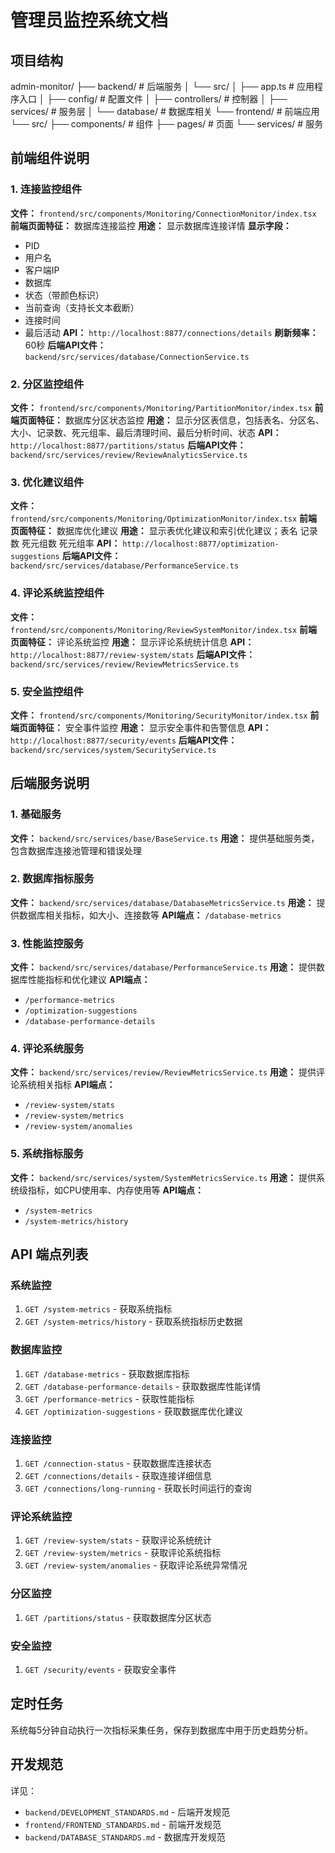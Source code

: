 # 管理员监控系统文档

## 项目结构

admin-monitor/
├── backend/ # 后端服务
│ └── src/
│ ├── app.ts # 应用程序入口
│ ├── config/ # 配置文件
│ ├── controllers/ # 控制器
│ ├── services/ # 服务层
│ └── database/ # 数据库相关
└── frontend/ # 前端应用
└── src/
├── components/ # 组件
├── pages/ # 页面
└── services/ # 服务


## 前端组件说明

### 1. 连接监控组件
**文件：** `frontend/src/components/Monitoring/ConnectionMonitor/index.tsx`
**前端页面特征：** 数据库连接监控
**用途：** 显示数据库连接详情
**显示字段：**
- PID
- 用户名
- 客户端IP
- 数据库
- 状态（带颜色标识）
- 当前查询（支持长文本截断）
- 连接时间
- 最后活动
**API：** `http://localhost:8877/connections/details`
**刷新频率：** 60秒
**后端API文件：** `backend/src/services/database/ConnectionService.ts`

### 2. 分区监控组件
**文件：** `frontend/src/components/Monitoring/PartitionMonitor/index.tsx`
**前端页面特征：** 数据库分区状态监控
**用途：** 显示分区表信息，包括表名、分区名、大小、记录数、死元组率、最后清理时间、最后分析时间、状态
**API：** `http://localhost:8877/partitions/status`
**后端API文件：** `backend/src/services/review/ReviewAnalyticsService.ts`

### 3. 优化建议组件
**文件：** `frontend/src/components/Monitoring/OptimizationMonitor/index.tsx`
**前端页面特征：** 数据库优化建议
**用途：** 显示表优化建议和索引优化建议；表名	记录数	死元组数	死元组率
**API：** `http://localhost:8877/optimization-suggestions`
**后端API文件：** `backend/src/services/database/PerformanceService.ts`

### 4. 评论系统监控组件
**文件：** `frontend/src/components/Monitoring/ReviewSystemMonitor/index.tsx`
**前端页面特征：** 评论系统监控
**用途：** 显示评论系统统计信息
**API：** `http://localhost:8877/review-system/stats`
**后端API文件：** `backend/src/services/review/ReviewMetricsService.ts`

### 5. 安全监控组件
**文件：** `frontend/src/components/Monitoring/SecurityMonitor/index.tsx`
**前端页面特征：** 安全事件监控
**用途：** 显示安全事件和告警信息
**API：** `http://localhost:8877/security/events`
**后端API文件：** `backend/src/services/system/SecurityService.ts`

## 后端服务说明

### 1. 基础服务
**文件：** `backend/src/services/base/BaseService.ts`
**用途：** 提供基础服务类，包含数据库连接池管理和错误处理

### 2. 数据库指标服务
**文件：** `backend/src/services/database/DatabaseMetricsService.ts`
**用途：** 提供数据库相关指标，如大小、连接数等
**API端点：** `/database-metrics`

### 3. 性能监控服务
**文件：** `backend/src/services/database/PerformanceService.ts`
**用途：** 提供数据库性能指标和优化建议
**API端点：** 
- `/performance-metrics`
- `/optimization-suggestions`
- `/database-performance-details`

### 4. 评论系统服务
**文件：** `backend/src/services/review/ReviewMetricsService.ts`
**用途：** 提供评论系统相关指标
**API端点：**
- `/review-system/stats`
- `/review-system/metrics`
- `/review-system/anomalies`

### 5. 系统指标服务
**文件：** `backend/src/services/system/SystemMetricsService.ts`
**用途：** 提供系统级指标，如CPU使用率、内存使用等
**API端点：**
- `/system-metrics`
- `/system-metrics/history`

## API 端点列表

### 系统监控
1. `GET /system-metrics` - 获取系统指标
2. `GET /system-metrics/history` - 获取系统指标历史数据

### 数据库监控
1. `GET /database-metrics` - 获取数据库指标
2. `GET /database-performance-details` - 获取数据库性能详情
3. `GET /performance-metrics` - 获取性能指标
4. `GET /optimization-suggestions` - 获取数据库优化建议

### 连接监控
1. `GET /connection-status` - 获取数据库连接状态
2. `GET /connections/details` - 获取连接详细信息
3. `GET /connections/long-running` - 获取长时间运行的查询

### 评论系统监控
1. `GET /review-system/stats` - 获取评论系统统计
2. `GET /review-system/metrics` - 获取评论系统指标
3. `GET /review-system/anomalies` - 获取评论系统异常情况

### 分区监控
1. `GET /partitions/status` - 获取数据库分区状态

### 安全监控
1. `GET /security/events` - 获取安全事件

## 定时任务
系统每5分钟自动执行一次指标采集任务，保存到数据库中用于历史趋势分析。

## 开发规范
详见：
- `backend/DEVELOPMENT_STANDARDS.md` - 后端开发规范
- `frontend/FRONTEND_STANDARDS.md` - 前端开发规范
- `backend/DATABASE_STANDARDS.md` - 数据库开发规范